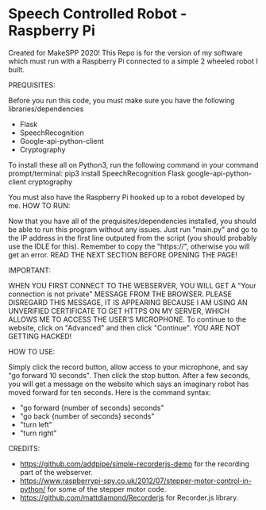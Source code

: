 # Speech Controlled Robot - Raspberry Pi
Created for MakeSPP 2020!
This Repo is for the version of my software which must run with a Raspberry Pi connected to a simple 2 wheeled robot I built.

PREQUISITES:

Before you run this code, you must make sure you have the following libraries/dependencies
- Flask
- SpeechRecognition
- Google-api-python-client
- Cryptography

To install these all on Python3, run the following command in your command prompt/terminal:
pip3 install SpeechRecognition Flask google-api-python-client cryptography

You must also have the Raspberry Pi hooked up to a robot developed by me.
HOW TO RUN:

Now that you have all of the prequisites/dependencies installed, you should be able to run this program without any issues. Just run "main.py" and go to the IP address in the first line outputed from the script (you should probably use the IDLE for this). Remember to copy the "https://", otherwise you will get an error. READ THE NEXT SECTION BEFORE OPENING THE PAGE!

IMPORTANT: 

WHEN YOU FIRST CONNECT TO THE WEBSERVER, YOU WILL GET A "Your connection is not private" MESSAGE FROM THE BROWSER. PLEASE DISREGARD THIS MESSAGE, IT IS APPEARING BECAUSE I AM USING AN UNVERIFIED CERTIFICATE TO GET HTTPS ON MY SERVER, WHICH ALLOWS ME TO ACCESS THE USER'S MICROPHONE. To continue to the website, click on "Advanced" and then click "Continue". YOU ARE NOT GETTING HACKED!

HOW TO USE:

Simply click the record button, allow access to your microphone, and say "go forward 10 seconds". Then click the stop button. After a few seconds, you will get a message on the website which says an imaginary robot has moved forward for ten seconds. Here is the command syntax:
- "go forward {number of seconds} seconds"
- "go back {number of seconds} seconds"
- "turn left"
- "turn right"

CREDITS:

- https://github.com/addpipe/simple-recorderjs-demo for the recording part of the webserver.
- https://www.raspberrypi-spy.co.uk/2012/07/stepper-motor-control-in-python/ for some of the stepper motor code.
- https://github.com/mattdiamond/Recorderjs for Recorder.js library.

